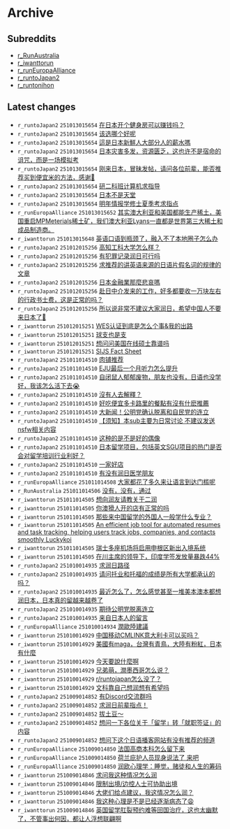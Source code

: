 # Archive

## Subreddits

- [r_RunAustralia](r_RunAustralia/index.md)
- [r_iwanttorun](r_iwanttorun/index.md)
- [r_runEuropaAlliance](r_runEuropaAlliance/index.md)
- [r_runtoJapan2](r_runtoJapan2/index.md)
- [r_runtonihon](r_runtonihon/index.md)

## Latest changes

- `r_runtoJapan2` `251013015654` [在日本开个健身房可以赚钱吗？](posts/r_runtoJapan2/251012082224_1o4jnjo.md)
- `r_runtoJapan2` `251013015654` [该选哪个好呢](posts/r_runtoJapan2/251012232250_1o53zc6.md)
- `r_runtoJapan2` `251013015654` [這是日本新鮮人大部分人的薪水嗎](posts/r_runtoJapan2/251012062139_1o4hrdi.md)
- `r_runtoJapan2` `251013015654` [日本灾害多发，资源匮乏，这也许不是宿命的诅咒，而是一场模拟考](posts/r_runtoJapan2/251012181435_1o4wc3k.md)
- `r_runtoJapan2` `251013015654` [刚来日本，冒昧发帖，请问各位前辈，能否推荐买到便宜米的方法，感谢🙏](posts/r_runtoJapan2/251012132902_1o4p3o9.md)
- `r_runtoJapan2` `251013015654` [研二科班计算机求指导](posts/r_runtoJapan2/251012201113_1o4zcr8.md)
- `r_runtoJapan2` `251013015654` [日本不是天堂](posts/r_runtoJapan2/251012160939_1o4t27t.md)
- `r_runtoJapan2` `251013015654` [明年情报学修士夏季考求指点](posts/r_runtoJapan2/251012123511_1o4nxgu.md)
- `r_runEuropaAlliance` `251013015652` [其实澳大利亚和美国都能生产稀土，美国重启MPMeterials稀土矿，我们澳大利亚Lyans一直都是世界第三大稀土和成品制造商。](posts/r_runEuropaAlliance/251012230434_1o53l0k.md)
- `r_iwanttorun` `251013015648` [英语口语到瓶颈了，融入不了本地圈子怎么办](posts/r_iwanttorun/251012122920_1o4nt0o.md)
- `r_runtoJapan2` `251012015256` [高知工科大学怎么样？](posts/r_runtoJapan2/251010143015_1o32hdf.md)
- `r_runtoJapan2` `251012015256` [有犯罪记录润日可行吗](posts/r_runtoJapan2/251011045151_1o3mqsu.md)
- `r_runtoJapan2` `251012015256` [求推荐的讲英语来源的日语片假名词的规律的文章](posts/r_runtoJapan2/251011131450_1o3vcvg.md)
- `r_runtoJapan2` `251012015256` [日本金融業那麼悲哀嗎](posts/r_runtoJapan2/251011070440_1o3ozr3.md)
- `r_runtoJapan2` `251012015256` [赴日中介发来的工作，好多都要收一万块左右的行政书士费，这是正常的吗？](posts/r_runtoJapan2/251011162834_1o3zzrz.md)
- `r_runtoJapan2` `251012015256` [所以说非常不建议大家润日，希望中国人不要来日本了🙏](posts/r_runtoJapan2/251011211709_1o472gg.md)
- `r_iwanttorun` `251012015251` [WES认证到底是怎么个事&我的出路](posts/r_iwanttorun/251011151231_1o3y3pd.md)
- `r_iwanttorun` `251012015251` [球支也是支](posts/r_iwanttorun/251011184833_1o43gvf.md)
- `r_iwanttorun` `251012015251` [想问问美国在线硕士靠谱吗](posts/r_iwanttorun/251011154242_1o3yuev.md)
- `r_iwanttorun` `251012015251` [SIJS Fact Sheet](posts/r_iwanttorun/251011015543_1o3jge8.md)
- `r_runtoJapan2` `251011014510` [肉铺推荐](posts/r_runtoJapan2/251010042442_1o2rcii.md)
- `r_runtoJapan2` `251011014510` [EJU最后一个月听力怎么提升](posts/r_runtoJapan2/251010130340_1o30bp7.md)
- `r_runtoJapan2` `251011014510` [自闭鼠人郁郁废物，朋友也没有，日语也没学好，我该怎么活下去😭](posts/r_runtoJapan2/251010111302_1o2y0p1.md)
- `r_runtoJapan2` `251011014510` [沒有人去解釋？](posts/r_runtoJapan2/251010203559_1o3c91w.md)
- `r_runtoJapan2` `251011014510` [好吃便宜多卡路里的餐點有沒有什麽推薦](posts/r_runtoJapan2/251010034610_1o2qlzo.md)
- `r_runtoJapan2` `251011014510` [大新闻！公明党确认脱离和自民党的连立](posts/r_runtoJapan2/251010070834_1o2u44v.md)
- `r_runtoJapan2` `251011014510` [【须知】本sub主要为日常讨论 不建议发送nsfw相关内容](posts/r_runtoJapan2/251010144326_1o32trc.md)
- `r_runtoJapan2` `251011014510` [这种的是不是好的偶像](posts/r_runtoJapan2/251010102335_1o2x4y9.md)
- `r_runtoJapan2` `251011014510` [日本留学项目，包括英文SGU项目的热门是否会对留学培训行业利好？](posts/r_runtoJapan2/251010025101_1o2picv.md)
- `r_runtoJapan2` `251011014510` [一家好店](posts/r_runtoJapan2/251010051631_1o2sa0m.md)
- `r_runtoJapan2` `251011014510` [有没有润日医学朋友](posts/r_runtoJapan2/251010090731_1o2vwkz.md)
- `r_runEuropaAlliance` `251011014508` [大家都花了多久来让语言到达门槛呢](posts/r_runEuropaAlliance/251010143621_1o32n0r.md)
- `r_RunAustralia` `251011014506` [没有，没有，通过](posts/r_RunAustralia/251010102713_1o2x75u.md)
- `r_iwanttorun` `251011014505` [想向润友请教关于二润](posts/r_iwanttorun/251010045936_1o2rz6u.md)
- `r_iwanttorun` `251011014505` [你澳猾人开的店有正常的吗](posts/r_iwanttorun/251010025219_1o2pjb9.md)
- `r_iwanttorun` `251011014505` [那些来中国留学的外国人一般学什么专业？](posts/r_iwanttorun/251011012937_1o3ixvq.md)
- `r_iwanttorun` `251011014505` [An efficient job tool for automated resumes and task tracking, helping users track jobs, companies, and contacts smoothly  Luckykoi](posts/r_iwanttorun/251010120523_1o2z1he.md)
- `r_iwanttorun` `251011014505` [瑞士多座机场将启用申根区新出入境系统](posts/r_iwanttorun/251010080006_1o2uvs5.md)
- `r_iwanttorun` `251011014505` [在川主席的领导下，印度学签发放量暴跌44%](posts/r_iwanttorun/251011000757_1o3h9ne.md)
- `r_runtoJapan2` `251010014935` [求润日路径](posts/r_runtoJapan2/251009023232_1o1ukgj.md)
- `r_runtoJapan2` `251010014935` [请问托业和托福的成绩是所有大学都承认的吗？](posts/r_runtoJapan2/251009075128_1o1zys7.md)
- `r_runtoJapan2` `251010014935` [最近怎么了，怎么感觉甚至一堆美本澳本都想润日本，日本真的留越来越卷了](posts/r_runtoJapan2/251010011909_1o2nmce.md)
- `r_runtoJapan2` `251010014935` [期待公明党脱离连立](posts/r_runtoJapan2/251009165821_1o2beal.md)
- `r_runtoJapan2` `251010014935` [来自日本人的留言](posts/r_runtoJapan2/251009015557_1o1ttbp.md)
- `r_runEuropaAlliance` `251010014934` [潤歐陸建議](posts/r_runEuropaAlliance/251009151721_1o28p7d.md)
- `r_iwanttorun` `251010014929` [中国移动CMLINK意大利卡可以买吗？](posts/r_iwanttorun/251009033820_1o1vudi.md)
- `r_iwanttorun` `251010014929` [美國有maga，台灣有青鳥，大陸有粉紅，日本有什麼](posts/r_iwanttorun/251009174009_1o2cimn.md)
- `r_iwanttorun` `251010014929` [今天要說什麼啊](posts/r_iwanttorun/251009173838_1o2ch7o.md)
- `r_iwanttorun` `251010014929` [兄弟萌，潤墨西哥怎么说？](posts/r_iwanttorun/251009091326_1o215ve.md)
- `r_iwanttorun` `251010014929` [r/runtojapan怎么没了？](posts/r_iwanttorun/251009125743_1o2583t.md)
- `r_iwanttorun` `251010014929` [文科靠自己想润想有希望吗](posts/r_iwanttorun/251009140551_1o26ue9.md)
- `r_runtoJapan2` `251009014852` [有Discord交流群吗](posts/r_runtoJapan2/251008032038_1o0zpoq.md)
- `r_runtoJapan2` `251009014852` [求润日前辈指点！](posts/r_runtoJapan2/251008164628_1o1ftic.md)
- `r_runtoJapan2` `251009014852` [拔土豆～](posts/r_runtoJapan2/251008084033_1o152gf.md)
- `r_runtoJapan2` `251009014852` [想问一下各位关于「留学」转「就职签证」的内容](posts/r_runtoJapan2/251008160253_1o1en21.md)
- `r_runtoJapan2` `251009014852` [想问下这个日语播客网站有没有推荐的频道](posts/r_runtoJapan2/251005144803_1nyq5uv.md)
- `r_runEuropaAlliance` `251009014850` [法国高商本科怎么留下来](posts/r_runEuropaAlliance/251008181902_1o1idmz.md)
- `r_runEuropaAlliance` `251009014850` [荷兰庇护人员现身说法了 来吧](posts/r_runEuropaAlliance/251005084256_1nyj0el.md)
- `r_runEuropaAlliance` `251009014850` [润欧心理学：睡觉，赌徒和人生的筹码](posts/r_runEuropaAlliance/251005213258_1nz0std.md)
- `r_iwanttorun` `251009014846` [求问我这种情况怎么润](posts/r_iwanttorun/251008125829_1o19ry8.md)
- `r_iwanttorun` `251009014846` [限制出境/边控人士可协助出境](posts/r_iwanttorun/251008215752_1o1ompy.md)
- `r_iwanttorun` `251009014846` [大佬们给点建议，我这情况怎么润？](posts/r_iwanttorun/251008190328_1o1jpqn.md)
- `r_iwanttorun` `251009014846` [我这种心理是不是已经逐渐病态了😩](posts/r_iwanttorun/251008040024_1o10gxx.md)
- `r_iwanttorun` `251009014846` [英国留学肛裂预约难等回国治疗，这也太幽默了，不管事出何因，都让人浮想联翩啊](posts/r_iwanttorun/251008132257_1o1adrm.md)
